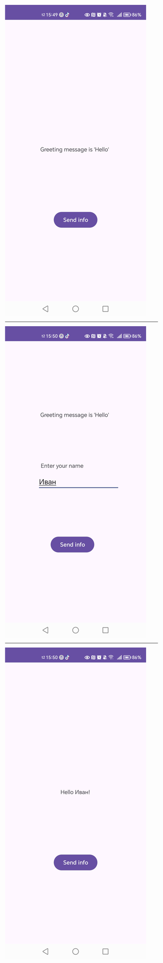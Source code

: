 
![alt text](./images/firstImage.jpg)

---

![alt text](./images/secondImage.jpg)

---

![alt text](./images/thirdImage.jpg)